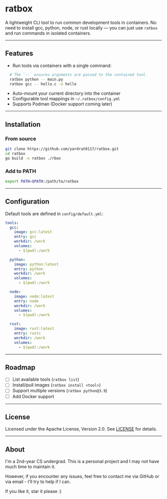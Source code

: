 # ratbox

A lightweight CLI tool to run common development tools in containers. No need to install gcc, python, node, or rust locally — you can just use `ratbox` and run commands in isolated containers.

---

## Features

- Run tools via containers with a single command:

```bash
  # The `--` ensures arguments are passed to the contained tool.
  ratbox python -- main.py
  ratbox gcc -- hello.c -o hello
```

- Auto-mount your current directory into the container
- Configurable tool mappings in `~/.ratbox/config.yml`
- Supports Podman (Docker support coming later)

---

## Installation

### From source

```bash
git clone https://github.com/yardrat0117/ratbox.git
cd ratbox
go build -o ratbox ./rbox
```

### Add to PATH
```bash
export PATH=$PATH:/path/to/ratbox
```

---

## Configuration

Default tools are defined in `config/default.yml`:

```yml
tools:
  gcc:
    image: gcc:latest
    entry: gcc
    workdir: /work
    volumes:
      - $(pwd):/work

  python:
    image: python:latest
    entry: python
    workdir: /work
    volumes:
      - $(pwd):/work

  node:
    image: node:latest
    entry: node
    workdir: /work
    volumes:
      - $(pwd):/work

  rust:
    image: rust:latest
    entry: rustc
    workdir: /work
    volumes:
      - $(pwd):/work
```


---

## Roadmap

- [ ] List available tools (`ratbox list`)
- [ ] Install/pull images (`ratbox install <tool>`)
- [ ] Support multiple versions (`ratbox python@3.9`)
- [ ] Add Docker support

---

## License

Licensed under the Apache License, Version 2.0. See [LICENSE](./LICENSE) for details.

---

## About

I'm a 2nd-year CS undergrad. This is a personal project and I may not have much time to maintain it.

However, if you encounter any issues, feel free to contact me via GitHub or via email - I'll try to help if I can.

If you like it, star it please :)
